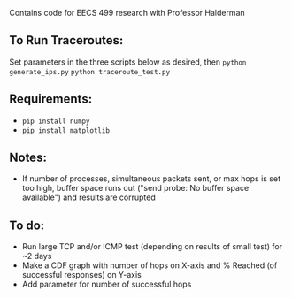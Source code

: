 Contains code for EECS 499 research with Professor Halderman

## To Run Traceroutes: 
Set parameters in the three scripts below as desired, then
`python generate_ips.py`
`python traceroute_test.py`

## Requirements:
- `pip install numpy`
- `pip install matplotlib`

## Notes:
- If number of processes, simultaneous packets sent, or max hops is set too high, buffer space runs out ("send probe: No buffer space available") and results are corrupted

## To do:
- Run large TCP and/or ICMP test (depending on results of small test) for ~2 days
- Make a CDF graph with number of hops on X-axis and % Reached (of successful responses) on Y-axis
- Add parameter for number of successful hops